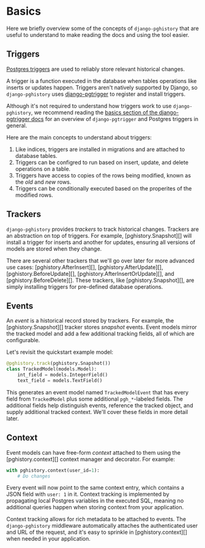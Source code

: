 # Basics

Here we briefly overview some of the concepts of `django-pghistory` that
are useful to understand to make reading the docs and using the tool easier.

## Triggers

[Postgres triggers](https://www.postgresql.org/docs/current/sql-createtrigger.html) are used to reliably store relevant historical changes.

A trigger is a function executed in the database when tables operations like inserts or updates happen. Triggers aren't natively supported by Django, so `django-pghistory` uses [django-pgtrigger](https://github.com/Opus10/django-pgtrigger) to register and install triggers.

Although it's not required to understand how triggers work to use `django-pghistory`, we recommend reading the [basics section of the django-pgtrigger docs](https://django-pgtrigger.readthedocs.io/en/latest/basics/) for an overview of `django-pgtrigger` and Postgres triggers in general.

Here are the main concepts to understand about triggers:

1. Like indices, triggers are installed in migrations and are attached to database tables.
2. Triggers can be configred to run based on insert, update, and delete operations on a table.
3. Triggers have access to copies of the rows being modified, known as the *old* and *new* rows.
4. Triggers can be conditionally executed based on the properites of the modified rows.

## Trackers

`django-pghistory` provides *trackers* to track historical changes. Trackers are an abstraction on top of triggers. For example, [pghistory.Snapshot][] will install a trigger for inserts and another for updates, ensuring all versions of models are stored when they change.

There are several other trackers that we'll go over later for more advanced use cases: [pghistory.AfterInsert][], [pghistory.AfterUpdate][], [pghistory.BeforeUpdate][], [pghistory.AfterInsertOrUpdate][], and [pghistory.BeforeDelete][]. These trackers, like [pghistory.Snapshot][], are simply installing triggers for pre-defined database operations.

## Events

An *event* is a historical record stored by trackers. For example, the [pghistory.Snapshot][] tracker stores *snapshot* events. Event models mirror the tracked model and add a few additional tracking fields, all of which are configurable.

Let's revisit the quickstart example model:

```python
@pghistory.track(pghistory.Snapshot())
class TrackedModel(models.Model):
    int_field = models.IntegerField()
    text_field = models.TextField()
```

This generates an event model named `TrackedModelEvent` that has every field from `TrackedModel` plus some additional `pgh_*`-labeled fields. The additional fields help distinguish events, reference the tracked object, and supply additional tracked context. We'll cover these fields in more detail later.

## Context

Event models can have free-form *context* attached to them using the [pghistory.context][] context manager and decorator. For example:

```python
with pghistory.context(user_id=1):
    # Do changes
```

Every event will now point to the same context entry, which contains a JSON field with `user: 1` in it. Context tracking is implemented by propagating local Postgres variables in the executed SQL, meaning no additional queries happen when storing context from your application.

Context tracking allows for rich metadata to be attached to events. The `django-pghistory` middleware automatically attaches the authenticated user and URL of the request, and it's easy to sprinkle in [pghistory.context][] when needed in your application.
